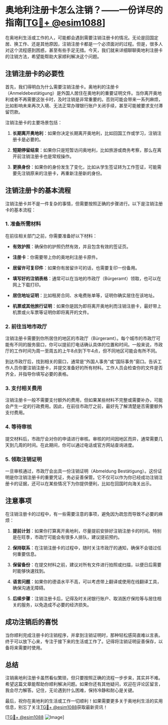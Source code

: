# 奥地利注册卡怎么注销？——一份详尽的指南[[TG💪+ @esim1088](https://t.me/s/esim1088)]

在奥地利生活或工作的人，可能都会遇到需要注销注册卡的情况。无论是回国定居、换工作、还是其他原因，注销注册卡都是一个必须面对的过程。但是，很多人对这个流程感到困惑，甚至有些手足无措。今天，我们就来详细聊聊奥地利注册卡的注销方法，希望能帮助大家顺利解决这个问题。

## 注销注册卡的必要性

首先，我们得明白为什么需要注销注册卡。奥地利的注册卡（Anmeldebestätigung）是外国人居住在奥地利的重要证明文件。当你离开奥地利或者不再需要这张卡时，及时注销是非常重要的。否则可能会带来一系列麻烦，比如影响未来再次入境、无法正常办理银行账户关闭手续，甚至可能被要求支付滞留罚款。

注销注册卡的主要场景包括：

1. **长期离开奥地利**：如果你决定长期离开奥地利，比如回国工作或学习，注销注册卡是必要的。
   
2. **短期停留结束**：如果你只是短暂访问奥地利，比如旅游或商务考察，那么在离开前注销注册卡也是常规操作。

3. **更换身份**：如果你的身份发生了变化，比如从学生签证转为工作签证，可能需要先注销原来的注册卡，再重新注册新的身份。

## 注销注册卡的基本流程

注销注册卡并不是一件复杂的事情，但需要按照正确的步骤进行。以下是注销注册卡的基本流程：

### 1. 准备所需材料

在前往相关部门之前，你需要准备好以下材料：

- **有效护照**：确保你的护照仍然有效，并且包含有效的签证页。
  
- **注册卡**：你需要带上你的奥地利注册卡原件。

- **居留许可复印件**：如果你有居留许可的话，也需要复印一份备用。

- **填写好的注销表格**：通常可以在当地的市政厅（Bürgeramt）领取，也可以在网上下载打印。

- **居住地址证明**：比如租房合同、水电费账单等，证明你确实居住在该地址。

- **机票或其他旅行证明**：如果你是因为即将离开奥地利而注销注册卡，最好带上机票或火车票等证明你即将离开的文件。

### 2. 前往当地市政厅

注销注册卡需要到你所居住的地区的市政厅（Bürgeramt）。每个城市的市政厅可能有不同的服务窗口，你可以提前打电话确认具体的位置和时间。一般来说，市政厅的工作时间为周一至周五的上午8点到下午4点，但不同地区可能会有所不同。

到达市政厅后，找到相关的窗口，通常是“外国人事务”或“国际事务”窗口。告诉工作人员你要注销注册卡，并提交准备好的所有材料。工作人员会检查你的文件是否齐全，并指导你填写必要的表格。

### 3. 支付相关费用

注销注册卡一般不需要支付额外的费用，但如果某些材料不完整或需要补办，可能会产生一定的行政费用。因此，在前往市政厅之前，最好先了解清楚是否需要额外支付费用。

### 4. 等待审核

提交材料后，市政厅会对你的申请进行审核。审核的时间因地区而异，通常需要几天到几周的时间。在此期间，你可以通过电话或官方网站查询进度。

### 5. 领取注销证明

一旦审核通过，市政厅会出具一份注销证明（Abmeldung Bestätigung）。这份证明是你注销注册卡的重要凭证，务必妥善保管。它不仅可以作为你已经成功注销注册卡的证据，还可以在某些情况下为你提供便利，比如在回国时向海关出示。

## 注意事项

在注销注册卡的过程中，有一些需要注意的事项，避免因为疏忽而导致不必要的麻烦：

1. **提前计划**：如果你打算离开奥地利，尽量提前安排好注销注册卡的时间。特别是在旺季，市政厅可能会有很多人排队，建议提前预约。

2. **保持联系**：在注销注册卡的过程中，随时关注市政厅的通知，确保不会错过任何重要信息。

3. **保留备份**：在提交材料之前，建议对所有文件进行拍照或扫描，以便日后需要时能够快速找到。

4. **语言问题**：如果你的德语水平不高，可以考虑带上翻译或使用在线翻译工具，确保沟通无障碍。

5. **后续步骤**：注销注册卡后，记得及时关闭银行账户、取消医疗保险等与居住相关的服务，以免造成不必要的经济损失。

## 成功注销后的喜悦

当你顺利完成注册卡的注销程序，并拿到注销证明时，那种轻松感简直难以言表。终于可以放下心来，专注于接下来的生活或工作了。记得将注销证明妥善保存，以备将来需要时使用。

## 总结

注销奥地利注册卡虽然看似繁琐，但只要按照正确的流程一步步来，其实并不难。希望这篇文章能帮助你顺利解决问题。如果你还有其他疑问，欢迎在评论区留言，我会尽力解答。记住，无论遇到什么困难，保持冷静和耐心是关键。

最后，祝你在奥地利的生活或工作一切顺利！如果需要更多关于奥地利生活的实用信息，别忘了关注[TG💪+ @esim1088](https://t.me/s/esim1088)获取最新资讯！

[[TG💪+ @esim1088](https://t.me/s/esim1088) ![Image](https://i.postimg.cc/4NQfJmqS/Snipaste-2025-05-13-00-14-12.png)]